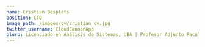 ```yaml
---
name: Cristian Desplats
position: CTO
image_path: /images/cv/cristian_cv.jpg
twitter_username: CloudCannonApp
blurb: Licenciado en Análisis de Sistemas, UBA | Profesor Adjunto Facultad de Ingenieria, UBA | 9 años de experiencia corporativa, especializado en Administración de Proyectos y optimización de Procesos. Manejo de ERP. Conocimiento en sistemas Industriales.
---
```

